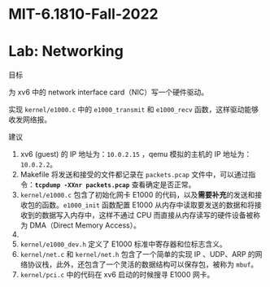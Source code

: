 # MIT-6.1810-Fall-2022
# Lab: Networking

目标

为 xv6 中的 network interface card（NIC）写一个硬件驱动。

实现 `kernel/e1000.c` 中的 `e1000_transmit` 和 `e1000_recv` 函数，这样驱动能够收发网络报。

建议

1. xv6 (guest) 的 IP 地址为：`10.0.2.15` ，qemu 模拟的主机的 IP 地址为：`10.0.2.2`。
2. Makefile 将发送和接受的文件都记录在 `packets.pcap` 文件中，可以通过指令：**`tcpdump -XXnr packets.pcap`** 查看确定是否正常。
3. `kernel/e1000.c` 包含了初始化网卡 E1000 的代码，以及**需要补充**的发送和接收包的函数。`e1000_init` 函数配置 E1000 从内存中读取要发送的数据和将接收到的数据写入内存中，这样不通过 CPU 而直接从内存读写的硬件设备被称为 DMA（Direct Memory Access）。
4. 
5. `kernel/e1000_dev.h` 定义了 E1000 标准中寄存器和位标志含义。
6. `kernel/net.c` 和 `kernel/net.h` 包含了一个简单的实现 IP 、UDP、ARP 的网络协议栈，此外，还包含了一个灵活的数据结构可以保存包，被称为 `mbuf`。
7. `kernel/pci.c` 中的代码在 xv6 启动的时候搜寻 E1000 网卡。

